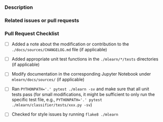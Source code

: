 ### Description

<!--  
Please insert a brief description of the Pull request here
-->

### Related issues or pull requests

<!--  
If applicable, please link related issues/pull request here. E.g.,   
Fixes #366
-->

### Pull Request Checklist

- [ ] Added a note about the modification or contribution to the `./docs/sources/CHANGELOG.md` file (if applicable)
- [ ] Added appropriate unit test functions in the `./mlearn/*/tests` directories (if applicable)
- [ ] Modify documentation in the corresponding Jupyter Notebook under `mlearn/docs/sources/` (if applicable)
- [ ] Ran `PYTHONPATH='.' pytest ./mlearn -sv` and make sure that all unit tests pass (for small modifications, it might be sufficient to only run the specific test file, e.g., `PYTHONPATH='.' pytest ./mlearn/classifier/tests/xxx.py -sv`)
- [ ] Checked for style issues by running `flake8 ./mlearn`


<!--NOTE  
Due to the improved GitHub UI, the squashing of commits is no longer necessary.
Please DO NOT SQUASH commits since they help with keeping track of the changes during the discussion).
For more information and instructions, please see http://jaisenbe58r.github.io/mlearn/contributing/  
-->
